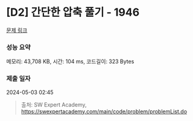 # [D2] 간단한 압축 풀기 - 1946 

[문제 링크](https://swexpertacademy.com/main/code/problem/problemDetail.do?contestProbId=AV5PmkDKAOMDFAUq) 

### 성능 요약

메모리: 43,708 KB, 시간: 104 ms, 코드길이: 323 Bytes

### 제출 일자

2024-05-03 02:45



> 출처: SW Expert Academy, https://swexpertacademy.com/main/code/problem/problemList.do